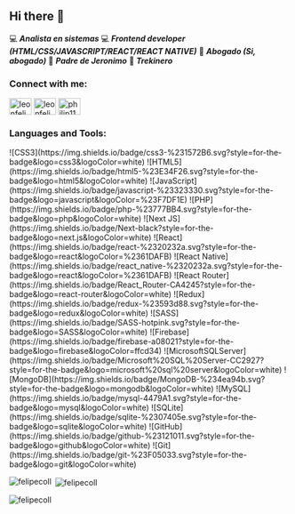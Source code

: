 ## Hi there 👋

:computer: ***Analista en sistemas***
:computer: ***Frontend developer (HTML/CSS/JAVASCRIPT/REACT/REACT NATIVE)***
:briefcase: ***Abogado (Si, abogado)***
:boy: ***Padre de Jeronimo***
:sunrise_over_mountains: ***Trekinero***

<h3 align="left">Connect with me:</h3>
<p align="left">
<a href="https://linkedin.com/in/leonfelipecoll" target="blank"><img align="center" src="https://raw.githubusercontent.com/rahuldkjain/github-profile-readme-generator/master/src/images/icons/Social/linked-in-alt.svg" alt="leonfelipecoll" height="30" width="40" /></a>
<a href="https://fb.com/leonfelipecoll" target="blank"><img align="center" src="https://raw.githubusercontent.com/rahuldkjain/github-profile-readme-generator/master/src/images/icons/Social/facebook.svg" alt="leonfelipecoll" height="30" width="40" /></a>
<a href="https://instagram.com/philip11coll" target="blank"><img align="center" src="https://raw.githubusercontent.com/rahuldkjain/github-profile-readme-generator/master/src/images/icons/Social/instagram.svg" alt="philip11coll" height="30" width="40" /></a>
</p>

<h3 align="left">Languages and Tools:</h3>
<p align="left">![CSS3](https://img.shields.io/badge/css3-%231572B6.svg?style=for-the-badge&logo=css3&logoColor=white) ![HTML5](https://img.shields.io/badge/html5-%23E34F26.svg?style=for-the-badge&logo=html5&logoColor=white) ![JavaScript](https://img.shields.io/badge/javascript-%23323330.svg?style=for-the-badge&logo=javascript&logoColor=%23F7DF1E) ![PHP](https://img.shields.io/badge/php-%23777BB4.svg?style=for-the-badge&logo=php&logoColor=white) ![Next JS](https://img.shields.io/badge/Next-black?style=for-the-badge&logo=next.js&logoColor=white) ![React](https://img.shields.io/badge/react-%2320232a.svg?style=for-the-badge&logo=react&logoColor=%2361DAFB) ![React Native](https://img.shields.io/badge/react_native-%2320232a.svg?style=for-the-badge&logo=react&logoColor=%2361DAFB) ![React Router](https://img.shields.io/badge/React_Router-CA4245?style=for-the-badge&logo=react-router&logoColor=white) ![Redux](https://img.shields.io/badge/redux-%23593d88.svg?style=for-the-badge&logo=redux&logoColor=white) ![SASS](https://img.shields.io/badge/SASS-hotpink.svg?style=for-the-badge&logo=SASS&logoColor=white) ![Firebase](https://img.shields.io/badge/firebase-a08021?style=for-the-badge&logo=firebase&logoColor=ffcd34) ![MicrosoftSQLServer](https://img.shields.io/badge/Microsoft%20SQL%20Server-CC2927?style=for-the-badge&logo=microsoft%20sql%20server&logoColor=white) ![MongoDB](https://img.shields.io/badge/MongoDB-%234ea94b.svg?style=for-the-badge&logo=mongodb&logoColor=white) ![MySQL](https://img.shields.io/badge/mysql-4479A1.svg?style=for-the-badge&logo=mysql&logoColor=white) ![SQLite](https://img.shields.io/badge/sqlite-%2307405e.svg?style=for-the-badge&logo=sqlite&logoColor=white) ![GitHub](https://img.shields.io/badge/github-%23121011.svg?style=for-the-badge&logo=github&logoColor=white) ![Git](https://img.shields.io/badge/git-%23F05033.svg?style=for-the-badge&logo=git&logoColor=white)</p>

<p><img align="left" src="https://github-readme-stats.vercel.app/api/top-langs?username=felipecoll&show_icons=true&locale=en&layout=compact" alt="felipecoll" /></p>

<p>&nbsp;<img align="center" src="https://github-readme-stats.vercel.app/api?username=felipecoll&show_icons=true&locale=en" alt="felipecoll" /></p>

<p><img align="center" src="https://github-readme-streak-stats.herokuapp.com/?user=felipecoll&" alt="felipecoll" /></p>